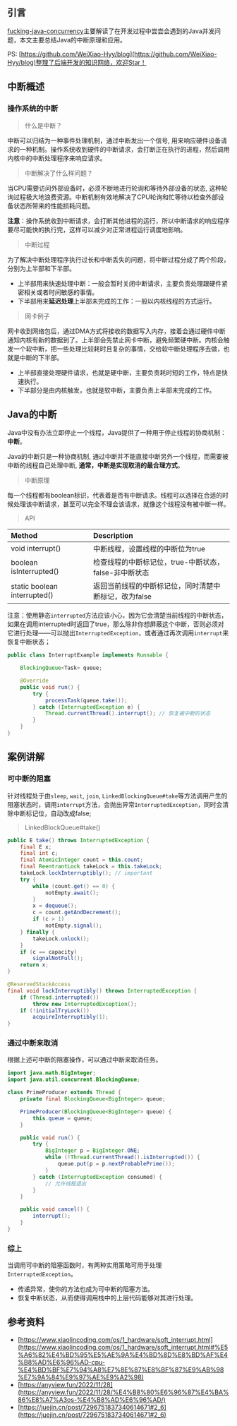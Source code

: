 ## 引言

[fucking-java-concurrency](https://juejin.cn/post/7371671537509187596)主要解读了在开发过程中尝尝会遇到的Java并发问题，本文主要总结Java的中断原理和应用。

PS: [https://github.com/WeiXiao-Hyy/blog](https://github.com/WeiXiao-Hyy/blog)整理了后端开发的知识网络，欢迎Star！

## 中断概述

### 操作系统的中断

> 什么是中断？

中断可以归结为一种事件处理机制，通过中断发出一个信号, 用来响应硬件设备请求的一种机制。操作系统收到硬件的中断请求，会打断正在执行的进程，然后调用内核中的中断处理程序来响应请求。

> 中断解决了什么样问题？
>

当CPU需要访问外部设备时，必须不断地进行轮询和等待外部设备的状态, 这种轮询过程极大地浪费资源。中断机制有效地解决了CPU轮询和忙等待以检查外部设备状态所带来的性能损耗问题。

**注意**：操作系统收到中断请求，会打断其他进程的运行，所以中断请求的响应程序要尽可能快的执行完，这样可以减少对正常进程运行调度地影响。

> 中断过程
>

为了解决中断处理程序执行过长和中断丢失的问题，将中断过程分成了两个阶段，分别为上半部和下半部。

- 上半部用来快速处理中断：一般会暂时关闭中断请求，主要负责处理跟硬件紧密相关或者时间敏感的事情。
- 下半部用来**延迟处理**上半部未完成的工作：一般以内核线程的方式运行。

> 网卡例子
>

网卡收到网络包后，通过DMA方式将接收的数据写入内存，接着会通过硬件中断通知内核有新的数据到了。上半部会先禁止网卡中断，避免频繁硬中断。内核会触发一个软中断，把一些处理比较耗时且复杂的事情，交给软中断处理程序去做，也就是中断的下半部。

- 上半部直接处理硬件请求，也就是硬中断，主要负责耗时短的工作，特点是快速执行。
- 下半部分是由内核触发，也就是软中断，主要负责上半部未完成的工作。

## Java的中断

Java中没有办法立即停止一个线程，Java提供了一种用于停止线程的协商机制：**中断**。

Java的中断只是一种协商机制, 通过中断并不能直接中断另外一个线程，而需要被中断的线程自己处理中断, **通常，中断是实现取消的最合理方式**。

> 中断原理

每一个线程都有boolean标识，代表着是否有中断请求。线程可以选择在合适的时候处理该中断请求，甚至可以完全不理会该请求，就像这个线程没有被中断一样。

> API
>

|            Method            |           Description            |                                           
|:----------------------------|:--------------------------------|
|       void interrupt()       |        中断线程，设置线程的中断位为true        |
|   boolean isInterrupted()    | 检查线程的中断标记位，true-中断状态，false-非中断状态 |
| static boolean interrupted() |  返回当前线程的中断标记位，同时清楚中断标记，改为false   |

注意：使用静态`interrupted`方法应该小心，因为它会清楚当前线程的中断状态，如果在调用interrupted时返回了true，那么除非你想屏蔽这个中断，否则必须对它进行处理——可以抛出`InterruptedException`，或者通过再次调用`interrupt`来恢复中断状态；

```java
public class InterruptExample implements Runnable {

    BlockingQueue<Task> queue;

    @Override
    public void run() {
        try {
            processTask(queue.take());
        } catch (InterruptedException e) {
            Thread.currentThread().interrupt(); // 恢复被中断的状态
        }
    }
}
```

## 案例讲解

### 可中断的阻塞

针对线程处于由`sleep`, `wait`, `join`, `LinkedBlockingQueue#take`等方法调用产生的阻塞状态时，调用`interrupt`方法，会抛出异常`InterruptedException`，同时会清除中断标记位，自动改成false;

> LinkedBlockQueue#take()
>
```java
public E take() throws InterruptedException {
    final E x;
    final int c;
    final AtomicInteger count = this.count;
    final ReentrantLock takeLock = this.takeLock;
    takeLock.lockInterruptibly(); // important
    try {
        while (count.get() == 0) {
            notEmpty.await();
        }
        x = dequeue();
        c = count.getAndDecrement();
        if (c > 1)
            notEmpty.signal();
    } finally {
        takeLock.unlock();
    }
    if (c == capacity)
        signalNotFull();
    return x;
}

@ReservedStackAccess
final void lockInterruptibly() throws InterruptedException {
    if (Thread.interrupted())
        throw new InterruptedException();
    if (!initialTryLock())
        acquireInterruptibly(1);
}
```

### 通过中断来取消

根据上述可中断的阻塞操作，可以通过中断来取消任务。

```java
import java.math.BigInteger;
import java.util.concurrent.BlockingQueue;

class PrimeProducer extends Thread {
    private final BlockingQueue<BigInteger> queue;

    PrimeProducer(BlockingQueue<BigInteger> queue) {
        this.queue = queue;
    }

    public void run() {
        try {
            BigInteger p = BigInteger.ONE;
            while (!Thread.currentThread().isInterrupted()) {
                queue.put(p = p.nextProbablePrime());
            }
        } catch (InterruptedException consumed) {
            // 允许线程退出
        }
    }

    public void cancel() {
        interrupt();
    }
}
```

### 综上

当调用可中断的阻塞函数时，有两种实用策略可用于处理`InterruptedException`。

- 传递异常，使你的方法也成为可中断的阻塞方法。
- 恢复中断状态，从而使得调用栈中的上层代码能够对其进行处理。

## 参考资料

- [https://www.xiaolincoding.com/os/1_hardware/soft_interrupt.html](https://www.xiaolincoding.com/os/1_hardware/soft_interrupt.html#%E5%A6%82%E4%BD%95%E5%AE%9A%E4%BD%8D%E8%BD%AF%E4%B8%AD%E6%96%AD-cpu-%E4%BD%BF%E7%94%A8%E7%8E%87%E8%BF%87%E9%AB%98%E7%9A%84%E9%97%AE%E9%A2%98)
- [https://anyview.fun/2022/11/28](https://anyview.fun/2022/11/28/%E4%B8%80%E6%96%87%E4%BA%86%E8%A7%A3os-%E4%B8%AD%E6%96%AD/)
- [https://juejin.cn/post/7296751837340614671#2_6](https://juejin.cn/post/7296751837340614671#2_6)